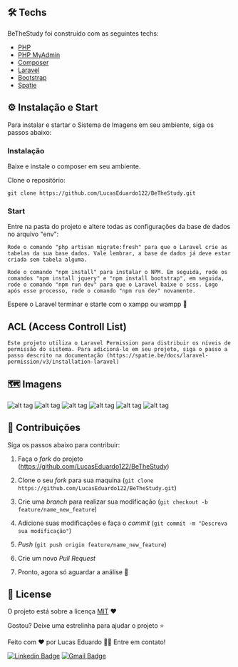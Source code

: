## 🛠 Techs

BeTheStudy foi construído com as seguintes techs:

- [PHP](https://www.php.net/)
- [PHP MyAdmin](https://www.phpmyadmin.net/)
- [Composer](https://getcomposer.org/)
- [Laravel](https://laravel.com/)
- [Bootstrap](https://getbootstrap.com/)
- [Spatie](https://spatie.be/docs/laravel-permission/v3/installation-laravel)

## ⚙ Instalação e Start

Para instalar e startar o Sistema de Imagens em seu ambiente, siga os passos abaixo:

### Instalação
Baixe e instale o composer em seu ambiente.


Clone o repositório:
```
git clone https://github.com/LucasEduardo122/BeTheStudy.git
```

### Start

Entre na pasta do projeto e altere todas as configurações da base de dados no arquivo "env":
```
Rode o comando "php artisan migrate:fresh" para que o Laravel crie as tabelas da sua base dados. Vale lembrar, a base de dados já deve estar criada sem tabela alguma.

Rode o comando "npm install" para instalar o NPM. Em seguida, rode os comandos "npm install jquery" e "npm install bootstrap", em seguida, rode o comando "npm run dev" para que o Laravel baixe o scss. Logo após esse processo, rode o comando "npm run dev" novamente.
```
Espere o Laravel terminar e starte com o xampp ou wampp 🚀


## ACL (Access Controll List)
```
Este projeto utiliza o Laravel Permission para distribuir os níveis de permissão do sistema. Para adicioná-lo em seu projeto, siga o passo a passo descrito na documentação (https://spatie.be/docs/laravel-permission/v3/installation-laravel)
```

## 🗺️ Imagens

![alt tag](https://media.discordapp.net/attachments/571752920685477889/792124289968242748/Screenshot_3.jpg?width=1024&height=471)
![alt tag](https://media.discordapp.net/attachments/571752920685477889/792124297099083837/Screenshot_5.jpg?width=1024&height=469)
![alt tag](https://media.discordapp.net/attachments/571752920685477889/792124295881949224/Screenshot_4.jpg?width=1024&height=467)
![alt tag](https://media.discordapp.net/attachments/571752920685477889/792124299212750848/Screenshot_6.jpg?width=1024&height=470)
![alt tag](https://media.discordapp.net/attachments/571752920685477889/792124299963531284/Screenshot_7.jpg?width=1024&height=473)
![alt tag](https://media.discordapp.net/attachments/571752920685477889/792124301489995777/Screenshot_8.jpg?width=1024&height=468)

## 🤝 Contribuições

Siga os passos abaixo para contribuir:

1. Faça o *fork* do projeto (<https://github.com/LucasEduardo122/BeTheStudy>)

2. Clone o seu *fork* para sua maquína (`git clone https://github.com/LucasEduardo122/BeTheStudy.git`)

3. Crie uma *branch* para realizar sua modificação (`git checkout -b feature/name_new_feature`)

4. Adicione suas modificações e faça o *commit* (`git commit -m "Descreva sua modificação"`)

5. *Push* (`git push origin feature/name_new_feature`)

6. Crie um novo *Pull Request*

7. Pronto, agora só aguardar a análise 🚀 

## 📜 License

O projeto está sobre a licença [MIT](./LICENSE) ❤️ 

Gostou? Deixe uma estrelinha para ajudar o projeto ⭐

Feito com ❤️ por Lucas Eduardo 👋🏽 Entre em contato!



[![Linkedin Badge](https://img.shields.io/badge/-Lucas-blue?style=flat-square&logo=Linkedin&logoColor=white&link=https://www.linkedin.com/in/lucas-eduardo-4a11a61a2)](https://www.linkedin.com/in/lucas-eduardo-4a11a61a2) 
[![Gmail Badge](https://img.shields.io/badge/-luklucas42@gmail.com-c14438?style=flat-square&logo=Gmail&logoColor=white&link=mailto:luklucas42@gmail.com)](mailto:luklucas42@gmail.com)


